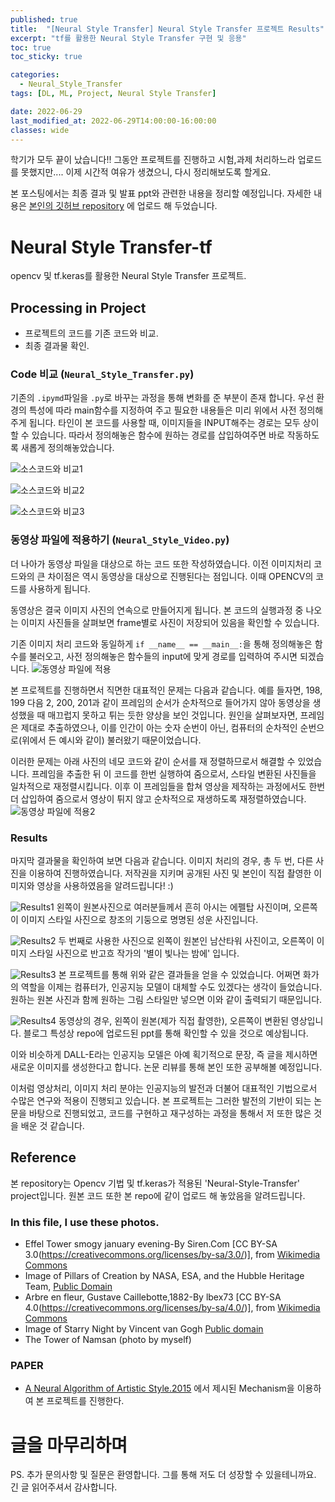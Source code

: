 ```yaml
---
published: true
title:  "[Neural Style Transfer] Neural Style Transfer 프로젝트 Results"
excerpt: "tf를 활용한 Neural Style Transfer 구현 및 응용"
toc: true
toc_sticky: true

categories:
  - Neural_Style_Transfer
tags: [DL, ML, Project, Neural Style Transfer]

date: 2022-06-29
last_modified_at: 2022-06-29T14:00:00-16:00:00
classes: wide
---
```


학기가 모두 끝이 났습니다!! 그동안 프로젝트를 진행하고 시험,과제 처리하느라 업로드를 못했지만....
이제 시간적 여유가 생겼으니, 다시 정리해보도록 할게요.

본 포스팅에서는 최종 결과 및 발표 ppt와 관련한 내용을 정리할 예정입니다.
자세한 내용은 [본인의 깃허브 repository](https://github.com/sehooni/Neural-Style-Transfer_tf)
에 업로드 해 두었습니다.


# Neural Style Transfer-tf
opencv 및 tf.keras를 활용한 Neural Style Transfer 프로젝트.

## Processing in Project
- 프로젝트의 코드를 기존 코드와 비교.
- 최종 결과물 확인.

### Code 비교 (`Neural_Style_Transfer.py`)
기존의 `.ipymd`파일을 `.py`로 바꾸는 과정을 통해 변화를 준 부분이 존재 합니다.
우선 환경의 특성에 따라 main함수를 지정하여 주고 필요한 내용들은 미리 위에서 사전 정의해주게 됩니다.
타인이 본 코드를 사용할 때, 이미지들을 INPUT해주는 경로는 모두 상이할 수 있습니다.
따라서 정의해놓은 함수에 원하는 경로를 삽입하여주면 바로 작동하도록 새롭게 정의해놓았습니다.

![소스코드와 비교1](https://user-images.githubusercontent.com/84653623/176131250-99e46527-ee45-433d-a4e7-7f4a4cf0a3da.png)

![소스코드와 비교2](https://user-images.githubusercontent.com/84653623/176365710-8e31e48c-a3e7-427f-a5b1-ca8fe1112ddc.png)

![소스코드와 비교3](https://user-images.githubusercontent.com/84653623/176131466-e203a847-708e-4c1b-b027-3ec6f0371cb0.png)

### 동영상 파일에 적용하기 (`Neural_Style_Video.py`)
더 나아가 동영상 파일을 대상으로 하는 코드 또한 작성하였습니다.
이전 이미지처리 코드와의 큰 차이점은 역시 동영상을 대상으로 진행된다는 점입니다.
이때 OPENCV의 코드를 사용하게 됩니다.

동영상은 결국 이미지 사진의 연속으로 만들어지게 됩니다. 
본 코드의 실행과정 중 나오는 이미지 사진들을 살펴보면 frame별로 사진이 저장되어 있음을 확인할 수 있습니다.

기존 이미지 처리 코드와 동일하게 `if __name__ == __main__:`을 통해 정의해놓은 함수를 불러오고, 사전 정의해놓은 함수들의 input에 맞게 경로를 입력하여 주시면 되겠습니다.
![동영상 파일에 적용](https://user-images.githubusercontent.com/84653623/176131541-797e4638-e06b-436a-97df-ef6c1ba35aed.png)

본 프로젝트를 진행하면서 직면한 대표적인 문제는 다음과 같습니다.
예를 들자면, 198, 199 다음 2, 200, 201과 같이 프레임의 순서가 순차적으로 들어가지 않아 동영상을 생성했을 때 매끄럽지 못하고 튀는 듯한 양상을 보인 것입니다.
원인을 살펴보자면, 프레임은 제대로 추출하였으나, 이를 인간이 아는 숫자 순번이 아닌, 컴퓨터의 순차적인 순번으로(위에서 든 예시와 같이) 불러왔기 때문이었습니다.

이러한 문제는 아래 사진의 네모 코드와 같이 순서를 재 정렬하므로서 해결할 수 있었습니다.
프레임을 추출한 뒤 이 코드를 한번 실행하여 줌으로서, 스타일 변환된 사진들을 일차적으로 재정렬시킵니다.
이후 이 프레임들을 합쳐 영상을 제작하는 과정에서도 한번 더 삽입하여 줌으로서 영상이 튀지 않고 순차적으로 재생하도록 재정렬하였습니다.
![동영상 파일에 적용2](https://user-images.githubusercontent.com/84653623/176131642-01022619-70c4-4107-a74d-5f2a614a5397.png)

### Results
마지막 결과물을 확인하여 보면 다음과 같습니다.
이미지 처리의 경우, 총 두 번, 다른 사진을 이용하여  진행하였습니다. 저작권을 지키며 공개된 사진 및 본인이 직접 촬영한 이미지와 영상을 사용하였음을 알려드립니다! :)

![Results1](https://user-images.githubusercontent.com/84653623/176131743-829acc9d-b096-4b68-ae53-22d5ad56676a.png)
왼쪽이 원본사진으로 여러분들께서 흔히 아시는 에펠탑 사진이며, 오른쪽이 이미지 스타일 사진으로 창조의 기둥으로 명명된 성운 사진입니다.

![Results2](https://user-images.githubusercontent.com/84653623/176131840-18433d00-6d2a-438f-b2a2-0b68700df164.png)
두 번째로 사용한 사진으로 왼쪽이 원본인 남산타워 사진이고, 오른쪽이 이미지 스타일 사진으로 반고흐 작가의 '별이 빛나는 밤에' 입니다.

![Results3](https://user-images.githubusercontent.com/84653623/176131892-cf631a81-eb9e-4fe6-ad51-8771e94812d2.png)
본 프로젝트를 통해 위와 같은 결과들을 얻을 수 있었습니다.
어쩌면 화가의 역할을 이제는 컴퓨터가, 인공지능 모델이 대체할 수도 있겠다는 생각이 들었습니다.
원하는 원본 사진과 함께 원하는 그림 스타일만 넣으면 이와 같이 출력되기 때문입니다.

![Results4](https://user-images.githubusercontent.com/84653623/176131944-0b3efa54-32cc-4799-86b0-9b6f1f27bbff.png)
동영상의 경우, 왼쪽이 원본(제가 직접 촬영한), 오른쪽이 변환된 영상입니다.
블로그 특성상 repo에 업로드된 ppt를 통해 확인할 수 있을 것으로 예상됩니다.

이와 비슷하게 DALL-E라는 인공지능 모델은 아예 획기적으로 문장, 즉 글을 제시하면 새로운 이미지를 생성한다고 합니다.
논문 리뷰를 통해 본인 또한 공부해볼 예정입니다.

이처럼 영상처리, 이미지 처리 분야는 인공지능의 발전과 더불어 대표적인 기법으로서 수많은 연구와 적용이 진행되고 있습니다.
본 프로젝트는 그러한 발전의 기반이 되는 논문을 바탕으로 진행되었고, 코드를 구현하고 재구성하는 과정을 통해서 저 또한 많은 것을 배운 것 같습니다.


## Reference
본 repository는 Opencv 기법 및 tf.keras가 적용된 'Neural-Style-Transfer' project입니다.
원본 코드 또한 본 repo에 같이 업로드 해 놓았음을 알려드립니다.

### In this file, I use these photos.
- Effel Tower smogy january evening-By Siren.Com [CC BY-SA 3.0(https://creativecommons.org/licenses/by-sa/3.0/)], from [Wikimedia Commons](https://commons.wikimedia.org/wiki/File:Effel_Tower_smogy_january_evening.jpg)  
- Image of Pillars of Creation by NASA, ESA, and the Hubble Heritage Team, [Public Domain](https://en.wikipedia.org/wiki/File:Pillars_of_creation_2014_HST_WFC3-UVIS_full-res_denoised.jpg)
- Arbre en fleur, Gustave Caillebotte,1882-By lbex73 [CC BY-SA 4.0(https://creativecommons.org/licenses/by-sa/4.0/)], from [Wikimedia Commons](https://commons.wikimedia.org/wiki/File:Arbre_en_fleur,_Gustave_Caillebotte,_1882.jpg)
- Image of Starry Night by Vincent van Gogh [Public domain](https://upload.wikimedia.org/wikipedia/commons/thumb/e/ea/Van_Gogh_-_Starry_Night_-_Google_Art_Project.jpg/1024px-Van_Gogh_-_Starry_Night_-_Google_Art_Project.jpg)
- The Tower of Namsan (photo by myself)

### PAPER
- [A Neural Algorithm of Artistic Style.2015](https://arxiv.org/abs/1508.06576) 에서 제시된 Mechanism을 이용하여 본 프로젝트를 진행한다.


# 글을 마무리하며
PS. 추가 문의사항 및 질문은 환영합니다. 그를 통해 저도 더 성장할 수 있을테니까요. 긴 글 읽어주셔서 감사합니다. 
